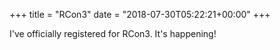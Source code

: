 +++
title = "RCon3"
date = "2018-07-30T05:22:21+00:00"
+++

I've officially registered for RCon3. It's happening!
			